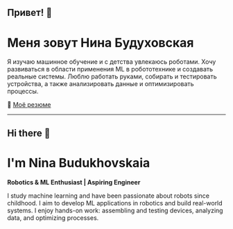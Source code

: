 ## Привет! 👋
# Меня зовут Нина Будуховская

Я изучаю машинное обучение и с детства увлекаюсь роботами. Хочу развиваться в области применения ML в робототехнике и создавать реальные системы. Люблю работать руками, собирать и тестировать устройства, а также анализировать данные и оптимизировать процессы.  

📄 [Моё резюме](https://github.com/26Ginger/resume/)


---

## Hi there 👋
# I'm Nina Budukhovskaia
**Robotics & ML Enthusiast | Aspiring Engineer**  

I study machine learning and have been passionate about robots since childhood. I aim to develop ML applications in robotics and build real-world systems. I enjoy hands-on work: assembling and testing devices, analyzing data, and optimizing processes.  
